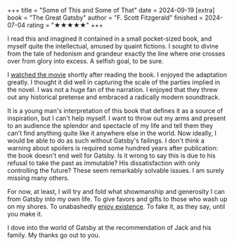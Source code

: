+++
title = "Some of This and Some of That"
date = 2024-09-19
[extra]
book = "The Great Gatsby"
author = "F. Scott Fitzgerald"
finished = 2024-07-04
rating = "★★★★★"
+++

I read this and imagined it contained in a small pocket-sized book, and
myself quite the intellectual, amused by quaint fictions. I sought to
divine from the tale of hedonism and grandeur exactly the line where one
crosses over from glory into excess. A selfish goal, to be sure.

<!-- more -->

I [watched the movie] shortly after reading the book. I enjoyed the
adaptation greatly. I thought it did well in capturing the scale of the
parties implied in the novel. I was not a huge fan of the narration. I
enjoyed that they threw out any historical pretense and embraced a
radically modern soundtrack.

It is a young man's interpretation of this book that defines it as a
source of inspiration, but I can't help myself. I want to throw out my
arms and present to an audience the splendor and spectacle of my life
and tell them they can't find anything quite like it anywhere else in
the world. Now ideally, I would be able to do as such without Gatsby's
failings. I don't think a warning about spoilers is required some
hundred years after publication: the book doesn't end well for Gatsby.
Is it wrong to say this is due to his refusal to take the past as
immutable? His dissatisfaction with only controlling the future? These
seem remarkably solvable issues. I am surely missing many others.

For now, at least, I will try and fold what showmanship and generosity I
can from Gatsby into my own life. To give favors and gifts to those who
wash up on my shores. To unabashedly [enjoy existence]. To fake it, as
they say, until you make it.

I dove into the world of Gatsby at the recommendation of Jack and his
family. My thanks go out to you.

[watched the movie]: https://letterboxd.com/figbert/film/the-great-gatsby-2013/
[enjoy existence]: https://x.com/jordanbpeterson/status/1633882580746653696
